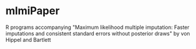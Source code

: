 # mlmiPaper
R programs accompanying "Maximum likelihood multiple imputation: Faster imputations and consistent standard errors without posterior draws" by von Hippel and Bartlett
